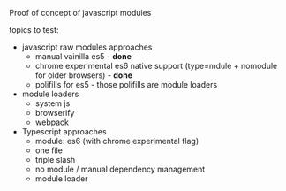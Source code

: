 Proof of concept of javascript modules

topics to test:

- javascript raw modules approaches
    * manual vainilla es5 - **done**
    * chrome experimental es6 native support (type=mdule + nomodule for older browsers)  - **done**
    * polifills for es5 - those polifills are module loaders
- module loaders
    * system js
    * browserify
    * webpack
- Typescript approaches
    * module: es6 (with chrome experimental flag)
    * one file
    * triple slash
    * no module / manual dependency management
    * module loader


